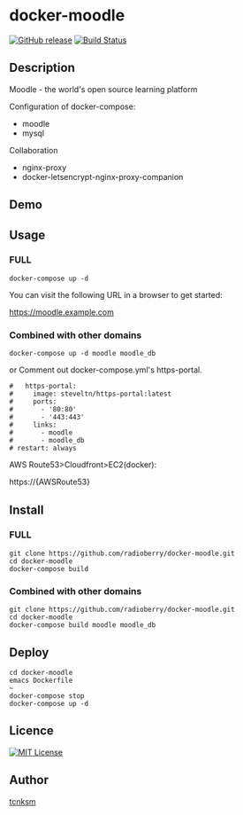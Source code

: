 # docker-moodle

[![GitHub release](https://img.shields.io/github/release/radioberry/docker-moodle.svg)]()
[![Build Status](https://travis-ci.org/radioberry/docker-moodle.svg?branch=master)](https://travis-ci.org/radioberry/docker-moodle)

## Description

Moodle - the world's open source learning platform

Configuration of docker-compose:
 - moodle
 - mysql

Collaboration
 - nginx-proxy
 - docker-letsencrypt-nginx-proxy-companion

## Demo


## Usage

### FULL
```
docker-compose up -d
```
You can visit the following URL in a browser to get started:

https://moodle.example.com

### Combined with other domains
```
docker-compose up -d moodle moodle_db
```
or
Comment out docker-compose.yml's https-portal.
```
#   https-portal:
#     image: steveltn/https-portal:latest
#     ports:
#       - '80:80'
#       - '443:443'
#     links:
#       - moodle
#       - moodle_db
# restart: always
```

AWS Route53>Cloudfront>EC2(docker):

https://{AWSRoute53}

## Install

### FULL
```
git clone https://github.com/radioberry/docker-moodle.git
cd docker-moodle
docker-compose build
```

### Combined with other domains
```
git clone https://github.com/radioberry/docker-moodle.git
cd docker-moodle
docker-compose build moodle moodle_db
```


## Deploy

```
cd docker-moodle
emacs Dockerfile
~
docker-compose stop
docker-compose up -d
```

## Licence

[![MIT License](http://img.shields.io/badge/license-MIT-blue.svg?style=flat)](LICENSE)

## Author

[tcnksm](https://github.com/tcnksm)
